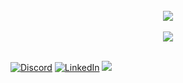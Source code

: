 
<br/>  

<div align="center"><img src="https://github-readme-stats.vercel.app/api?username=alireza009d&theme=shadow_green&hide_border=false&include_all_commits=false&count_private=true" align="center" /></div>  

<br/>  

<div align="center"><img src="https://github-readme-stats.vercel.app/api/top-langs/?username=alireza009d&theme=shadow_green&hide_border=false&include_all_commits=false&count_private=true&layout=compact" align="center" /></div>  

<br/>  

[![Discord](https://img.shields.io/badge/Discord-%237289DA.svg?logo=discord&logoColor=white)](https://discord.gg/https://discord.gg/dh3Rwar5V2)
[![LinkedIn](https://img.shields.io/badge/LinkedIn-%230077B5.svg?logo=linkedin&logoColor=white)](https://linkedin.com/in/alireza009d) 
[![](https://visitcount.itsvg.in/api?id=alireza009d&icon=9&color=3)](https://visitcount.itsvg.in)
